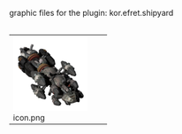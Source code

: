 graphic files for the plugin: kor.efret.shipyard<br>
<br>
<table>
	<tr>
		<td><img src="https://github.com/zuckung/endless-sky-plugins/blob/main/myplugins/kor.efret.shipyard/icon.png?raw=true"><br>
		icon.png</td>
		<td></td>
		<td></td>
	</tr>
</table>
